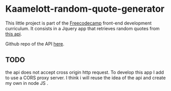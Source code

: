 # Kaamelott-random-quote-generator

This little project is part of the [Freecodecamp](https://www.freecodecamp.org/learn/front-end-development-libraries/) front-end development curriculum.
It consists in a Jquery app that retrieves random quotes from [this api](https://kaamelott.chaudie.re/).

Github repo of the API [here](https://github.com/sin0light/api-kaamelott/).

## TODO
the api does not accept cross origin http request. To develop this app I add to use a CORS proxy server. 
I think i will reuse the idea of the api and create my own in node JS . 
